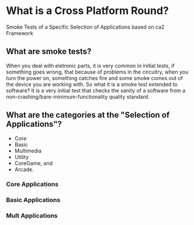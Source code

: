 # What is a Cross Platform Round?
Smoke Tests of a Specific Selection of Applications based on ca2 Framework

## What are smoke tests?
When you deal with eletronic parts, it is very common in initial tests, if something goes wrong, that because of problems in the circuitry, when you turn the power on, something catches fire and some smoke comes out of the device you are working with.
So what it is a smoke test extended to software?
It is a very initial test that checks the sanity of a software from a non-crashing/bare-minimum-functionality quality standard.

## What are the categories at the "Selection of Applications"?

* Core
* Basic
* Multimedia
* Utility
* CoreGame, and
* Arcade.

### Core Applications

### Basic Applications

### Mult Applications


